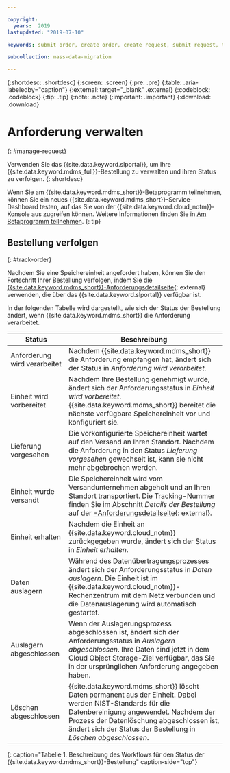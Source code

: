 ```yaml
---

copyright:
  years:  2019
lastupdated: "2019-07-10"

keywords: submit order, create order, create request, submit request, track order, track request

subcollection: mass-data-migration

---
```


{:shortdesc: .shortdesc}
{:screen: .screen}
{:pre: .pre}
{:table: .aria-labeledby="caption"}
{:external: target="_blank" .external}
{:codeblock: .codeblock}
{:tip: .tip}
{:note: .note}
{:important: .important}
{:download: .download}

# Anforderung verwalten
{: #manage-request}

Verwenden Sie das {{site.data.keyword.slportal}}, um Ihre {{site.data.keyword.mdms_full}}-Bestellung zu verwalten und ihren Status zu verfolgen.
{: shortdesc}

Wenn Sie am {{site.data.keyword.mdms_short}}-Betaprogramm teilnehmen, können Sie ein neues {{site.data.keyword.mdms_short}}-Service-Dashboard testen, auf das Sie von der {{site.data.keyword.cloud_notm}}-Konsole aus zugreifen können. Weitere Informationen finden Sie in [Am Betaprogramm teilnehmen](/docs/infrastructure/mass-data-migration?topic=mass-data-migration-beta).
{: tip}

## Bestellung verfolgen 
{: #track-order}

Nachdem Sie eine Speichereinheit angefordert haben, können Sie den Fortschritt Ihrer Bestellung verfolgen, indem Sie die [{{site.data.keyword.mdms_short}}-Anforderungsdetailseite](https://control.softlayer.com/storage/mdms){: external} verwenden, die über das {{site.data.keyword.slportal}} verfügbar ist. 

In der folgenden Tabelle wird dargestellt, wie sich der Status der Bestellung ändert, wenn {{site.data.keyword.mdms_short}} die Anforderung verarbeitet. 

| Status | Beschreibung |
| --- | --- |
| Anforderung wird verarbeitet | Nachdem {{site.data.keyword.mdms_short}} die Anforderung empfangen hat, ändert sich der Status in _Anforderung wird verarbeitet_. |
| Einheit wird vorbereitet | Nachdem Ihre Bestellung genehmigt wurde, ändert sich der Anforderungsstatus in _Einheit wird vorbereitet_. {{site.data.keyword.mdms_short}} bereitet die nächste verfügbare Speichereinheit vor und konfiguriert sie. |
| Lieferung vorgesehen | Die vorkonfigurierte Speichereinheit wartet auf den Versand an Ihren Standort. Nachdem die Anforderung in den Status _Lieferung vorgesehen_ gewechselt ist, kann sie nicht mehr abgebrochen werden. |
| Einheit wurde versandt | Die Speichereinheit wird vom Versandunternehmen abgeholt und an Ihren Standort transportiert. Die Tracking-Nummer finden Sie im Abschnitt _Details der Bestellung_ auf der [-Anforderungsdetailseite](https://control.softlayer.com/storage/mdms){: external}. |
| Einheit erhalten | Nachdem die Einheit an {{site.data.keyword.cloud_notm}} zurückgegeben wurde, ändert sich der Status in _Einheit erhalten_. |
| Daten auslagern | Während des Datenübertragungsprozesses ändert sich der Anforderungsstatus in _Daten auslagern_. Die Einheit ist im {{site.data.keyword.cloud_notm}}-Rechenzentrum mit dem Netz verbunden und die Datenauslagerung wird automatisch gestartet. |
| Auslagern abgeschlossen | Wenn der Auslagerungsprozess abgeschlossen ist, ändert sich der Anforderungsstatus in _Auslagern abgeschlossen_. Ihre Daten sind jetzt in dem Cloud Object Storage-Ziel verfügbar, das Sie in der ursprünglichen Anforderung angegeben haben. |
| Löschen abgeschlossen | {{site.data.keyword.mdms_short}} löscht Daten permanent aus der Einheit. Dabei werden NIST-Standards für die Datenbereinigung angewendet. Nachdem der Prozess der Datenlöschung abgeschlossen ist, ändert sich der Status der Bestellung in _Löschen abgeschlossen_.
{: caption="Tabelle 1. Beschreibung des Workflows für den Status der {{site.data.keyword.mdms_short}}-Bestellung" caption-side="top"}
